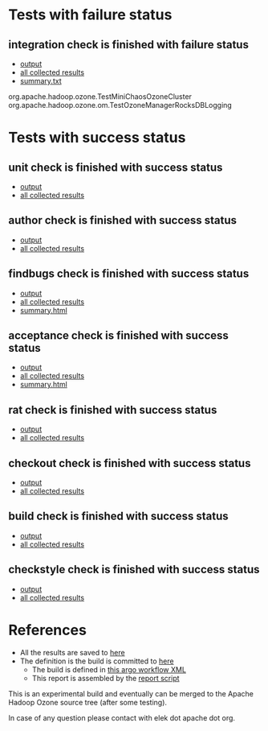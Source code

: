 # Tests with failure status

## integration check is finished with failure status

   * [output](https://raw.githubusercontent.com/elek/ozone-ci-q4/master/pr/pr-hdds2220-zcw5b/integration/output.log)
   * [all collected results](https://github.com/elek/ozone-ci-q4/tree/master/pr/pr-hdds2220-zcw5b/integration)
   * [summary.txt](https://github.com/elek/ozone-ci-q4/tree/master/pr/pr-hdds2220-zcw5b/integration/summary.txt)

org.apache.hadoop.ozone.TestMiniChaosOzoneCluster
org.apache.hadoop.ozone.om.TestOzoneManagerRocksDBLogging


# Tests with success status

## unit check is finished with success status

   * [output](https://raw.githubusercontent.com/elek/ozone-ci-q4/master/pr/pr-hdds2220-zcw5b/unit/output.log)
   * [all collected results](https://github.com/elek/ozone-ci-q4/tree/master/pr/pr-hdds2220-zcw5b/unit)


## author check is finished with success status

   * [output](https://raw.githubusercontent.com/elek/ozone-ci-q4/master/pr/pr-hdds2220-zcw5b/author/output.log)
   * [all collected results](https://github.com/elek/ozone-ci-q4/tree/master/pr/pr-hdds2220-zcw5b/author)


## findbugs check is finished with success status

   * [output](https://raw.githubusercontent.com/elek/ozone-ci-q4/master/pr/pr-hdds2220-zcw5b/findbugs/output.log)
   * [all collected results](https://github.com/elek/ozone-ci-q4/tree/master/pr/pr-hdds2220-zcw5b/findbugs)
   * [summary.html](https://elek.github.io/ozone-ci-q4/pr/pr-hdds2220-zcw5b/findbugs/summary.html)


## acceptance check is finished with success status

   * [output](https://raw.githubusercontent.com/elek/ozone-ci-q4/master/pr/pr-hdds2220-zcw5b/acceptance/output.log)
   * [all collected results](https://github.com/elek/ozone-ci-q4/tree/master/pr/pr-hdds2220-zcw5b/acceptance)
   * [summary.html](https://elek.github.io/ozone-ci-q4/pr/pr-hdds2220-zcw5b/acceptance/summary.html)


## rat check is finished with success status

   * [output](https://raw.githubusercontent.com/elek/ozone-ci-q4/master/pr/pr-hdds2220-zcw5b/rat/output.log)
   * [all collected results](https://github.com/elek/ozone-ci-q4/tree/master/pr/pr-hdds2220-zcw5b/rat)


## checkout check is finished with success status

   * [output](https://raw.githubusercontent.com/elek/ozone-ci-q4/master/pr/pr-hdds2220-zcw5b/checkout/output.log)
   * [all collected results](https://github.com/elek/ozone-ci-q4/tree/master/pr/pr-hdds2220-zcw5b/checkout)


## build check is finished with success status

   * [output](https://raw.githubusercontent.com/elek/ozone-ci-q4/master/pr/pr-hdds2220-zcw5b/build/output.log)
   * [all collected results](https://github.com/elek/ozone-ci-q4/tree/master/pr/pr-hdds2220-zcw5b/build)


## checkstyle check is finished with success status

   * [output](https://raw.githubusercontent.com/elek/ozone-ci-q4/master/pr/pr-hdds2220-zcw5b/checkstyle/output.log)
   * [all collected results](https://github.com/elek/ozone-ci-q4/tree/master/pr/pr-hdds2220-zcw5b/checkstyle)




# References

 * All the results are saved to [here](https://github.com/elek/ozone-ci-q4/tree/master/pr/pr-hdds2220-zcw5b/)
 * The definition is the build is committed to [here](https://github.com/elek/argo-ozone)
    * The build is defined in [this argo workflow XML](https://github.com/elek/argo-ozone/blob/master/ozone-build.yaml)
    * This report is assembled by the [report script](https://github.com/elek/argo-ozone/blob/master/scripts/report.sh)

This is an experimental build and eventually can be merged to the Apache Hadoop Ozone source tree (after some testing).

In case of any question please contact with elek dot apache dot org.
